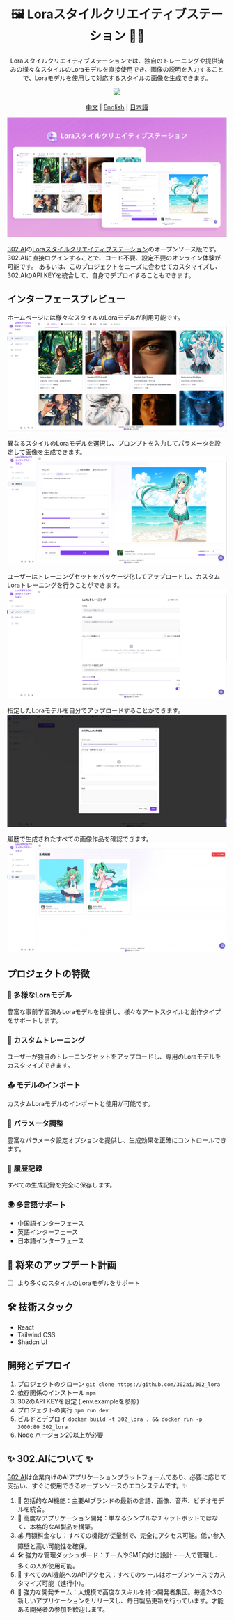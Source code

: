 # <p align="center"> 🖼️ Loraスタイルクリエイティブステーション 🚀✨</p>

<p align="center">Loraスタイルクリエイティブステーションでは、独自のトレーニングや提供済みの様々なスタイルのLoraモデルを直接使用でき、画像の説明を入力することで、Loraモデルを使用して対応するスタイルの画像を生成できます。</p>

<p align="center"><a href="https://302.ai/ja/tools/lora/" target="blank"><img src="https://file.302.ai/gpt/imgs/github/20250102/72a57c4263944b73bf521830878ae39a.png" /></a></p >

<p align="center"><a href="README_zh.md">中文</a> | <a href="README.md">English</a> | <a href="README_ja.md">日本語</a></p>


![](docs/302_Lora_jp.png)

[302.AI](https://302.ai/ja/)の[Loraスタイルクリエイティブステーション](https://302.ai/ja/tools/lora/)のオープンソース版です。
302.AIに直接ログインすることで、コード不要、設定不要のオンライン体験が可能です。
あるいは、このプロジェクトをニーズに合わせてカスタマイズし、302.AIのAPI KEYを統合して、自身でデプロイすることもできます。

## インターフェースプレビュー
ホームページには様々なスタイルのLoraモデルが利用可能です。
![](docs/302_Image_Arena_jp_screenshot_01.png)

異なるスタイルのLoraモデルを選択し、プロンプトを入力してパラメータを設定して画像を生成できます。
![](docs/302_Image_Arena_jp_screenshot_02.png)

ユーザーはトレーニングセットをパッケージ化してアップロードし、カスタムLoraトレーニングを行うことができます。
![](docs/302_Image_Arena_jp_screenshot_03.png)

指定したLoraモデルを自分でアップロードすることができます。
![](docs/302_Image_Arena_jp_screenshot_04.png)

履歴で生成されたすべての画像作品を確認できます。
![](docs/302_Image_Arena_jp_screenshot_05.png)

## プロジェクトの特徴
### 🎨 多様なLoraモデル
豊富な事前学習済みLoraモデルを提供し、様々なアートスタイルと創作タイプをサポートします。
### 🔧 カスタムトレーニング
ユーザーが独自のトレーニングセットをアップロードし、専用のLoraモデルをカスタマイズできます。
### 📤 モデルのインポート
カスタムLoraモデルのインポートと使用が可能です。
### 🎯 パラメータ調整
豊富なパラメータ設定オプションを提供し、生成効果を正確にコントロールできます。
### 💾 履歴記録
すべての生成記録を完全に保存します。
### 🌍 多言語サポート
- 中国語インターフェース
- 英語インターフェース
- 日本語インターフェース

## 🚩 将来のアップデート計画
- [ ] より多くのスタイルのLoraモデルをサポート

## 🛠️ 技術スタック
- React
- Tailwind CSS
- Shadcn UI

## 開発とデプロイ
1. プロジェクトのクローン `git clone https://github.com/302ai/302_lora`
2. 依存関係のインストール `npm`
3. 302のAPI KEYを設定 (.env.exampleを参照)
4. プロジェクトの実行 `npm run dev`
5. ビルドとデプロイ `docker build -t 302_lora . && docker run -p 3000:80 302_lora`
6. Node バージョン20以上が必要

## ✨ 302.AIについて ✨
[302.AI](https://302.ai/ja/)は企業向けのAIアプリケーションプラットフォームであり、必要に応じて支払い、すぐに使用できるオープンソースのエコシステムです。✨
1. 🧠 包括的なAI機能：主要AIブランドの最新の言語、画像、音声、ビデオモデルを統合。
2. 🚀 高度なアプリケーション開発：単なるシンプルなチャットボットではなく、本格的なAI製品を構築。
3. 💰 月額料金なし：すべての機能が従量制で、完全にアクセス可能。低い参入障壁と高い可能性を確保。
4. 🛠 強力な管理ダッシュボード：チームやSME向けに設計 - 一人で管理し、多くの人が使用可能。
5. 🔗 すべてのAI機能へのAPIアクセス：すべてのツールはオープンソースでカスタマイズ可能（進行中）。
6. 💪 強力な開発チーム：大規模で高度なスキルを持つ開発者集団。毎週2-3の新しいアプリケーションをリリースし、毎日製品更新を行っています。才能ある開発者の参加を歓迎します。
